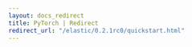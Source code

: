 ```yaml
---
layout: docs_redirect
title: PyTorch | Redirect
redirect_url: "/elastic/0.2.1rc0/quickstart.html"
---
```

